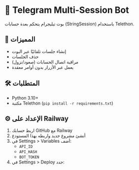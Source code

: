 # 🤖 Telegram Multi-Session Bot

بوت تيليجرام يتحكم بعدة حسابات (StringSession) باستخدام Telethon.

## 🚀 المميزات
- إنشاء جلسات تلقائيًا عبر البوت
- حذف الجلسات
- مراقبة اتصال الحسابات (صعود/نزول)
- يعمل عبر الأزرار بدون أوامر معقدة

## 🛠️ المتطلبات
- Python 3.10+
- مكتبة Telethon (`pip install -r requirements.txt`)

## ⚙️ الإعداد على Railway
1. اربط حسابك GitHub مع Railway
2. أنشئ مشروع جديد واربطه بهذا المستودع
3. في Settings > Variables أضف:
   - `API_ID`
   - `API_HASH`
   - `BOT_TOKEN`
4. في Settings > Deploy حدد:
